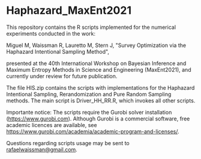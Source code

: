 # Haphazard_MaxEnt2021
This repository contains the R scripts implemented for the numerical experiments conducted in the work: 

Miguel M, Waissman R, Lauretto M, Stern J, "Survey Optimization via the Haphazard Intentional Sampling Method", 

presented at the 40th International Workshop on Bayesian Inference and Maximum Entropy Methods in Science and Engineering (MaxEnt2021), and currently under review for future publication.

The file HIS.zip contains the scripts with implementations for the Haphazard Intentional Sampling, Rerandomization and Pure Random Sampling methods. 
The main script is Driver_HH_RR.R, which invokes all other scripts. 

Importante notice: The scripts require the Gurobi solver installation (https://www.gurobi.com). 
Although Gurobi is a commercial software, free academic licences are available, see https://www.gurobi.com/academia/academic-program-and-licenses/.

Questions regarding scripts usage may be sent to rafaelwaissman@gmail.com.
